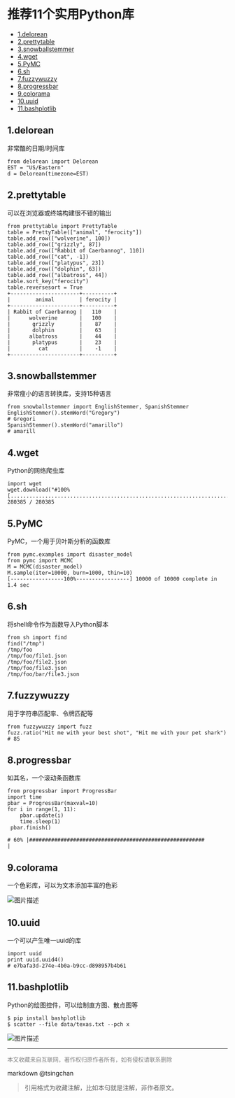 推荐11个实用Python库
=======================================


- [1.delorean](#1delorean)
- [2.prettytable](#2prettytable)
- [3.snowballstemmer](#3snowballstemmer)
- [4.wget](#4wget)
- [5.PyMC](#5pymc)
- [6.sh](#6sh)
- [7.fuzzywuzzy](#7fuzzywuzzy)
- [8.progressbar](#8progressbar)
- [9.colorama](#9colorama)
- [10.uuid](#10uuid)
- [11.bashplotlib](#11bashplotlib)


## 1.delorean

非常酷的日期/时间库

```
from delorean import Delorean
EST = "US/Eastern"
d = Delorean(timezone=EST)
```

## 2.prettytable

可以在浏览器或终端构建很不错的输出

```
from prettytable import PrettyTable
table = PrettyTable(["animal", "ferocity"])
table.add_row(["wolverine", 100])
table.add_row(["grizzly", 87])
table.add_row(["Rabbit of Caerbannog", 110])
table.add_row(["cat", -1])
table.add_row(["platypus", 23])
table.add_row(["dolphin", 63])
table.add_row(["albatross", 44])
table.sort_key("ferocity")
table.reversesort = True
+----------------------+----------+
|        animal        | ferocity |
+----------------------+----------+
| Rabbit of Caerbannog |   110    |
|      wolverine       |   100    |
|       grizzly        |    87    |
|       dolphin        |    63    |
|      albatross       |    44    |
|       platypus       |    23    |
|         cat          |    -1    |
+----------------------+----------+
```

## 3.snowballstemmer


非常瘦小的语言转换库，支持15种语言

```
from snowballstemmer import EnglishStemmer, SpanishStemmer
EnglishStemmer().stemWord("Gregory")
# Gregori
SpanishStemmer().stemWord("amarillo")
# amarill
```
## 4.wget

Python的网络爬虫库

```
import wget
wget.download("#100% [............................................................................] 280385 / 280385
```
## 5.PyMC

PyMC，一个用于贝叶斯分析的函数库

```
from pymc.examples import disaster_model
from pymc import MCMC
M = MCMC(disaster_model)
M.sample(iter=10000, burn=1000, thin=10)
[-----------------100%-----------------] 10000 of 10000 complete in 1.4 sec
```
## 6.sh

将shell命令作为函数导入Python脚本

```
from sh import find
find("/tmp")
/tmp/foo
/tmp/foo/file1.json
/tmp/foo/file2.json
/tmp/foo/file3.json
/tmp/foo/bar/file3.json

```
## 7.fuzzywuzzy

用于字符串匹配率、令牌匹配等

```
from fuzzywuzzy import fuzz
fuzz.ratio("Hit me with your best shot", "Hit me with your pet shark")
# 85

```
## 8.progressbar

如其名，一个滚动条函数库

```
from progressbar import ProgressBar
import time
pbar = ProgressBar(maxval=10)
for i in range(1, 11):
    pbar.update(i)
    time.sleep(1)
 pbar.finish()

# 60% |########################################################                                      |
```

## 9.colorama

一个色彩库，可以为文本添加丰富的色彩

![图片描述](https://segmentfault.com/img/bVkFFz)

## 10.uuid

一个可以产生唯一uuid的库

```
import uuid
print uuid.uuid4()
# e7bafa3d-274e-4b0a-b9cc-d898957b4b61
```

## 11.bashplotlib

Python的绘图控件，可以绘制直方图、散点图等

```
$ pip install bashplotlib
$ scatter --file data/texas.txt --pch x

```

![图片描述](https://segmentfault.com/img/bVkFFL)



----
<font size=2 color='grey'>本文收藏来自互联网，著作权归原作者所有，如有侵权请联系删除</font>

markdown @tsingchan 

> 引用格式为收藏注解，比如本句就是注解，非作者原文。
